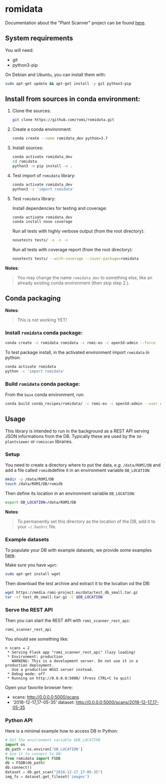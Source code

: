 # romidata

Documentation about the "Plant Scanner" project can be found [here](https://docs.romi-project.eu/Scanner/home/).

## System requirements
You will need:

- git
- python3-pip


On Debian and Ubuntu, you can install them with:
```bash
sudo apt-get update && apt-get install -y git python3-pip
```


## Install from sources in conda environment:

1. Clone the sources:
    ```bash
    git clone https://github.com/romi/romidata.git
    ```
2. Create a conda environment:
    ```bash
    conda create --name romidata_dev python=3.7
    ```
3. Install sources:
   ```bash
   conda activate romidata_dev
   cd romidata
   python3 -m pip install -e .
   ```
4. Test import of `romidata` library:
    ```bash
    conda activate romidata_dev
    python3 -c 'import romidata'
    ```
5. Test `romidata` library:

   Install dependencies for testing and coverage:
   ```bash
   conda activate romidata_dev
   conda install nose coverage
   ```
   Run all tests with highly verbose output (from the root directory):
   ```bash
   nosetests tests/ -x -s -v
   ```
   Run all tests with coverage report (from the root directory):
   ```bash
   nosetests tests/ --with-coverage --cover-package=romidata

   ```

**Notes**:
> You may change the name `romidata_dev` to something else, like an already existing conda environment (then skip step 2.).

## Conda packaging
**Notes**:
> This is not working YET!

### Install `romidata` conda package:
```bash
conda create -n romidata romidata -c romi-eu -c open3d-admin --force
```
To test package install, in the activated environment import `romidata` in python:
```bash
conda activate romidata
python -c 'import romidata'
```

### Build `romidata` conda package:
From the `base` conda environment, run:
```bash
conda build conda_recipes/romidata/ -c romi-eu -c open3d-admin --user romi-eu
```

## Usage
This library is intended to run in the background as a REST API serving JSON informations from the DB.
Typically these are used by the `3d-plantviewer` or `romiscan` libraries.

### Setup
You need to create a directory where to put the data, *e.g.* `/data/ROMI/DB` and add a file called `romidb`define it in an environment variable `DB_LOCATION`:
```bash
mkdir -p /data/ROMI/DB
touch /data/ROMI/DB/romidb
```
Then define its location in an environment variable `DB_LOCATION`:
```bash
export DB_LOCATION=/data/ROMI/DB
```
**Notes**:
> To permanently set this directory as the location of the DB, add it to your `~/.bashrc` file. 


### Example datasets
To populate your DB with example datasets, we provide some examples [here](https://media.romi-project.eu/data/test_db_small.tar.gz).

Make sure you have `wget`:
```bash
sudo apt-get install wget
```
Then download the test archive and extract it to the location od the DB:
```bash
wget https://media.romi-project.eu/data/test_db_small.tar.gz
tar -xf test_db_small.tar.gz -C $DB_LOCATION
```

### Serve the REST API
Then you can start the REST API with `romi_scanner_rest_api`:
```bash
romi_scanner_rest_api
```
You should see something like:
```
n scans = 2
 * Serving Flask app "romi_scanner_rest_api" (lazy loading)
 * Environment: production
   WARNING: This is a development server. Do not use it in a production deployment.
   Use a production WSGI server instead.
 * Debug mode: off
 * Running on http://0.0.0.0:5000/ (Press CTRL+C to quit)
```

Open your favorite browser here:

- scans: http://0.0.0.0:5000/scans
- '2018-12-17_17-05-35' dataset: http://0.0.0.0:5000/scans/2018-12-17_17-05-35

### Python API
Here is a minimal example how to access DB in Python:
```python
# Get the environment variable $DB_LOCATION
import os
db_path = os.environ['DB_LOCATION']
# Use it to connect to DB:
from romidata import FSDB
db = FSDB(db_path)
db.connect()
dataset = db.get_scan("2018-12-17_17-05-35")
img_fs = dataset.get_fileset('images')
```